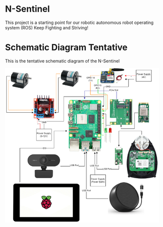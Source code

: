 # N-Sentinel
This project is a starting point for our robotic autonomous robot operating system (ROS)
Keep Fighting and Striving!


# Schematic Diagram Tentative
This is the tentative schematic diagram of the N-Sentinel

![Schematic Diagram](ImageforDocu/Schema.drawio.png)
